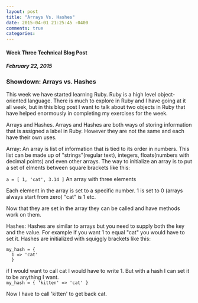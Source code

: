```yaml
---
layout: post
title: "Arrays Vs. Hashes"
date: 2015-04-01 21:25:45 -0400
comments: true
categories: 
---
```

#### Week Three Technical Blog Post

##### February 22, 2015

### Showdown: Arrays vs. Hashes


This week we have started learning Ruby. Ruby is a high level object-oriented language. There is much to explore in Ruby and I have going at it all week, but in this blog post I want to talk about two objects in Ruby that have helped enormously in completing my exercises for the week.

Arrays and Hashes. Arrays and Hashes are both ways of storing information that is assigned a label in Ruby. However they are not the same and each have their own uses.

Array: An array is list of information that is tied to its order in numbers. This list can be made up of "strings"(regular text), integers, floats(numbers with decimal points) and even other arrays. The way to initialize an array is to put a set of elments between square brackets like this:

`a = [ 1, 'cat', 3.14 ]`   An array with three elements 

Each element in the array is set to a specific number. 1 is set to 0 (arrays always start from zero) "cat" is 1 etc. 

Now that they are set in the array they can be called and have methods work on them.

Hashes: Hashes are similar to arrays but you need to supply both the key and the value. For example if you want 1 to equal "cat" you would have to set it. Hashes are initialized with squiggly brackets like this:

    my_hash = {
      1 => 'cat'
      }
if I would want to call cat I would have to write 1\. But with a hash I can set it to be anything I want.    
`my_hash = {
      'kitten' => 'cat'
      }`

Now I have to call 'kitten' to get back cat.